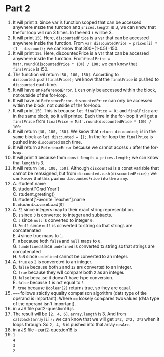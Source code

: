 # Part 2

1. It will print `3`. Since var is function scoped that can be accessed anywhere inside the function and `prices.length` is 3, we can know that the for loop will run 3 times. In the end `i` will be 3.
2. It will print `150`. Here, `discountedPrice` is a var that can be accessed anywhere inside the function. From `var discountedPrice = prices[i] * (1 - discount);` we can know that 300*(1-0.5)=150.
3. It will print `150`. Here, discountedPrice is a var that can be accessed anywhere inside the function. From`finalPrice = Math.round(discountedPrice * 100) / 100;` we can know that `finalPrice` is 150.
4. The function wil return `[50, 100, 150]`. According to `discounted.push(finalPrice);` we know that the `finalPrice` is pushed to `discounted` each time.
5. It will have an `ReferenceError`. `i` can only be accessed within the block, not outside of the for-loop.
6. It will have an `ReferenceError`. `discountedPrice` can only be accessed within the block, not outside of the for-loop. 
7. It will print `150`. This is because `let finalPrice = 0;` and `finalPrice` are in the same block, so it will printed. Each time in the for-loop it will get a `finalPrice` from `finalPrice = Math.round(discountedPrice * 100) / 100;`.
8. It will return `[50, 100, 150]`. We know that `return discounted;` is in the same block as `let discounted = [];`. In the for-loop the `finalPrice` is pushed into `discounted` each time.
9. It will return a `ReferenceError` because we cannot access `i` after the for-loop.
10. It will print `3` because from `const length = prices.length;` we can know that `length` is 3.
11. It will return `[50, 100, 150]`. Although `discounted` is a const variable that cannot be reassigned, but from `discounted.push(discountedPrice);` we can know that this pushes `discountedPrice` into the array.
12. A. student.name \
    B. student['Grad Year'] \
    C. student.greeting() \
    D. student['Favorite Teacher'].name \
    E. student.courseLoad[0]
13. A. `32` since integers map to their exact string representation. \
    B. `1` since `3` is converted to integer and subtracts. \
    C. `3` since `null` is converted to integer `0`. \
    D. `3null` since `null` is converted to string so that strings are concatenated. \
    E. `4` since true maps to `1`. \
    F. `0` because both `false` and `null` maps to `0`. \
    G. `3undefined` since `undefined` is converted to string so that strings are concatenated. \
    H. `NaN` since `undefined` cannot be converted to an integer.
14. A. `true` as `2` is convereted to an integer. \
    B. `false` because both `2` and `12` are converted to an integer. \
    C. `true` because they will compare both `2` as an integer. \
    D. `false` because it doesn't have type conversion. \
    E. `false` because `1` is not equal to `2`. \
    F. `true` because `Boolean(2)` returns true, so they are equal.
15. `===` follows strictly equality comparison algorithm (data type of the operand is important). Where `==` loosely compares two values (data type of the operand isn't important).
16. in a JS file part2-question16.js
17. The result will be `[2, 4, 6]`. `array.length` is 3. And from `callback(array[i]);` we can know that we will get `1*2, 2*2, 3*2` when it loops through. So `2, 4, 6` is pushed into that array `newArr`.
18. in a JS file - part2-question18.js
19. `1` \
    `4` \
    `3` \
    `2`
